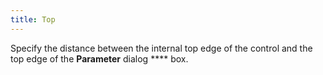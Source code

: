 ```yaml
---
title: Top
---
```



Specify the distance between the internal top edge of the control and  the top edge of the **Parameter** dialog **** box.
